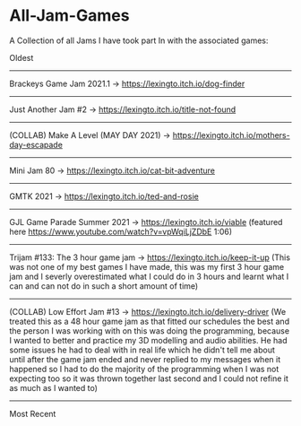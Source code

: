# All-Jam-Games
A Collection of all Jams I have took part In with the associated games:

Oldest
_________________________________________________________________________________________________________________________________________________________________________

Brackeys Game Jam 2021.1 ->  https://lexingto.itch.io/dog-finder

_________________________________________________________________________________________________________________________________________________________________________

Just Another Jam #2 -> https://lexingto.itch.io/title-not-found

_________________________________________________________________________________________________________________________________________________________________________

(COLLAB) Make A Level (MAY DAY 2021) -> https://lexingto.itch.io/mothers-day-escapade

_________________________________________________________________________________________________________________________________________________________________________

Mini Jam 80 -> https://lexingto.itch.io/cat-bit-adventure

_________________________________________________________________________________________________________________________________________________________________________

GMTK 2021 -> https://lexingto.itch.io/ted-and-rosie
_________________________________________________________________________________________________________________________________________________________________________

GJL Game Parade Summer 2021 -> https://lexingto.itch.io/viable (featured here https://www.youtube.com/watch?v=vpWqiLjZDbE 1:06)

_________________________________________________________________________________________________________________________________________________________________________

Trijam #133: The 3 hour game jam -> https://lexingto.itch.io/keep-it-up (This was not one of my best games I have made, this was my first 3 hour game jam and I severly overestimated what I could do in 3 hours and learnt what I can and can not do in such a short amount of time)

_________________________________________________________________________________________________________________________________________________________________________

(COLLAB) Low Effort Jam #13 -> https://lexingto.itch.io/delivery-driver (We treated this as a 48 hour game jam as that fitted our schedules the best and the person I was working with on this was doing the programming, because I wanted to better and practice my 3D modelling and audio abilities. He had some issues he had to deal with in real life which he didn't tell me about until after the game jam ended and never replied to my messages when it happened so I had to do the majority of the programming  when I was not expecting too so it was thrown together last second and I could not refine it as much as I wanted to)

_________________________________________________________________________________________________________________________________________________________________________

Most Recent
